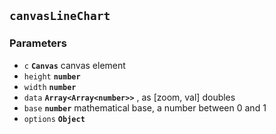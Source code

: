 ## `canvasLineChart`



### Parameters

* `c` **`Canvas`** canvas element
* `height` **`number`** 
* `width` **`number`** 
* `data` **`Array<Array<number>>`** , as [zoom, val] doubles
* `base` **`number`** mathematical base, a number between 0 and 1
* `options` **`Object`** 





